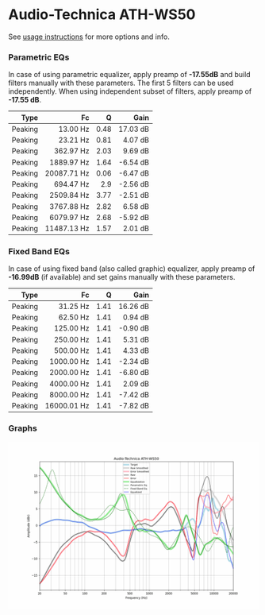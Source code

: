 # Audio-Technica ATH-WS50
See [usage instructions](https://github.com/jaakkopasanen/AutoEq#usage) for more options and info.

### Parametric EQs
In case of using parametric equalizer, apply preamp of **-17.55dB** and build filters manually
with these parameters. The first 5 filters can be used independently.
When using independent subset of filters, apply preamp of **-17.55 dB**.

| Type    | Fc          |    Q | Gain     |
|--------:|------------:|-----:|---------:|
| Peaking | 13.00 Hz    | 0.48 | 17.03 dB |
| Peaking | 23.21 Hz    | 0.81 | 4.07 dB  |
| Peaking | 362.97 Hz   | 2.03 | 9.69 dB  |
| Peaking | 1889.97 Hz  | 1.64 | -6.54 dB |
| Peaking | 20087.71 Hz | 0.06 | -6.47 dB |
| Peaking | 694.47 Hz   | 2.9  | -2.56 dB |
| Peaking | 2509.84 Hz  | 3.77 | -2.51 dB |
| Peaking | 3767.88 Hz  | 2.82 | 6.58 dB  |
| Peaking | 6079.97 Hz  | 2.68 | -5.92 dB |
| Peaking | 11487.13 Hz | 1.57 | 2.01 dB  |

### Fixed Band EQs
In case of using fixed band (also called graphic) equalizer, apply preamp of **-16.99dB**
(if available) and set gains manually with these parameters.

| Type    | Fc          |    Q | Gain     |
|--------:|------------:|-----:|---------:|
| Peaking | 31.25 Hz    | 1.41 | 16.26 dB |
| Peaking | 62.50 Hz    | 1.41 | 0.94 dB  |
| Peaking | 125.00 Hz   | 1.41 | -0.90 dB |
| Peaking | 250.00 Hz   | 1.41 | 5.31 dB  |
| Peaking | 500.00 Hz   | 1.41 | 4.33 dB  |
| Peaking | 1000.00 Hz  | 1.41 | -2.34 dB |
| Peaking | 2000.00 Hz  | 1.41 | -6.80 dB |
| Peaking | 4000.00 Hz  | 1.41 | 2.09 dB  |
| Peaking | 8000.00 Hz  | 1.41 | -7.42 dB |
| Peaking | 16000.01 Hz | 1.41 | -7.82 dB |

### Graphs
![](./Audio-Technica%20ATH-WS50.png)
